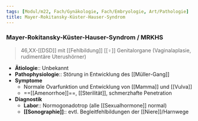 ```yaml
---
tags: [Modul/m22, Fach/Gynäkologie, Fach/Embryologie, Art/Pathologie]
title: Mayer-Rokitansky-Küster-Hauser-Syndrom
---
```

### Mayer-Rokitansky-Küster-Hauser-Syndrom / MRKHS
> 46,XX-[[DSD]] mit [[Fehlbildung]] [[♀]] Genitalorgane (Vaginalaplasie, rudimentäre Uterushörner)
- **Ätiologie**:: Unbekannt
- **Pathophysiologie**:: Störung in Entwicklung des [[Müller-Gang]]
- **Symptome**
	- Normale Ovarfunktion und Entwicklung von [[Mamma]] und [[Vulva]]
	- ==[[Amenorrhoe]]==, [[Sterilität]], schmerzhafte Penetration
- **Diagnostik**
	- **Labor**:: Normogonadotrop (alle [[Sexualhormone]] normal)
	- **[[Sonographie]]**:: evtl. Begleitfehlbildungen der [[Niere]]/Harnwege